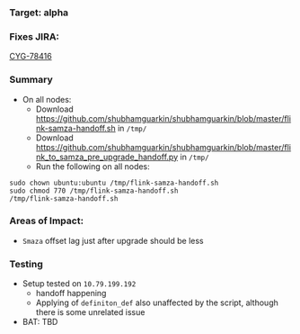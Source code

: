 ### Target: alpha


### Fixes JIRA:

[CYG-78416](https://jira.eng.vmware.com/browse/CYG-78416)


### Summary


- On all nodes:
    - Download https://github.com/shubhamguarkin/shubhamguarkin/blob/master/flink-samza-handoff.sh in `/tmp/`
    - Download https://github.com/shubhamguarkin/shubhamguarkin/blob/master/flink_to_samza_pre_upgrade_handoff.py in `/tmp/`
    - Run the following on all nodes:
```
sudo chown ubuntu:ubuntu /tmp/flink-samza-handoff.sh 
sudo chmod 770 /tmp/flink-samza-handoff.sh
/tmp/flink-samza-handoff.sh 
```





### Areas of Impact:

* `Smaza` offset lag just after upgrade should be less
### Testing


* Setup tested on `10.79.199.192`
   * handoff happening
   * Applying of `definiton_def` also unaffected by the script, although there is some unrelated issue
* BAT: TBD

